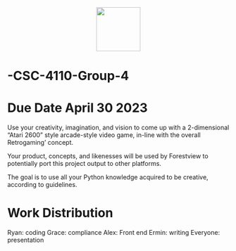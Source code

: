 <div id="header" align="center">
  <img src="https://media.giphy.com/media/v1.Y2lkPTc5MGI3NjExc3NrcnpzYWIzczdncTJwbWUxYWFlc3M0OTM5YTdyZTUyanpvNnN6bCZjdD1n/Vi5TUmZz8LZb95j2xb/giphy.gif" width="100"/>
</div>


# -CSC-4110-Group-4

# Due Date April 30 2023

Use your creativity, imagination, and vision to come up with a 2-dimensional “Atari 2600”  style arcade-style video game, in-line with the overall Retrogaming’ concept. 

Your product, concepts, and likenesses will be used by Forestview to potentially port this project output to other platforms.

The goal is to use all your Python knowledge acquired to be creative, according to guidelines.


# Work Distribution
  Ryan: coding
  Grace: compliance
  Alex: Front end
  Ermin: writing
  Everyone: presentation
